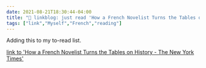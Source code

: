 ```yaml
---
date: 2021-08-21T18:30:44-04:00
title: "🔗 linkblog: just read 'How a French Novelist Turns the Tables on History - The New York Times'"
tags: ["link","Myself","French","reading"]
---
```

Adding this to my to-read list.
 
[link to 'How a French Novelist Turns the Tables on History - The New York Times'](https://www.nytimes.com/2021/08/18/books/laurent-binet-civilizations.html)
